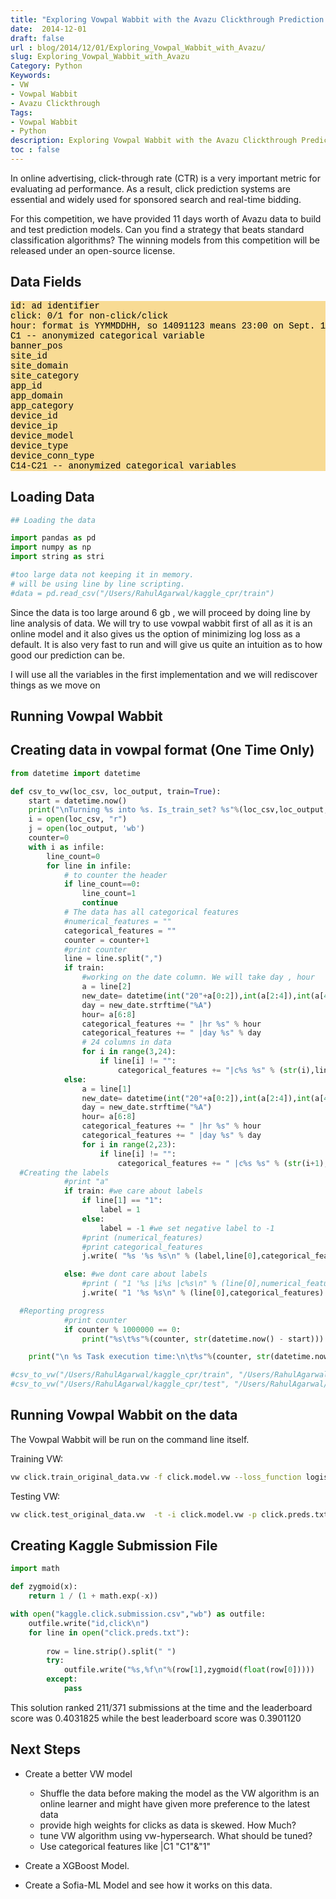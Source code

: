 ```yaml
---
title: "Exploring Vowpal Wabbit with the Avazu Clickthrough Prediction Challenge"
date:  2014-12-01
draft: false
url : blog/2014/12/01/Exploring_Vowpal_Wabbit_with_Avazu/
slug: Exploring_Vowpal_Wabbit_with_Avazu
Category: Python
Keywords: 
- VW 
- Vowpal Wabbit
- Avazu Clickthrough
Tags: 
- Vowpal Wabbit
- Python
description: Exploring Vowpal Wabbit with the Avazu Clickthrough Prediction Challenge
toc : false
---
```


In online advertising, click-through rate (CTR) is a very important metric for evaluating ad performance. As a result, click prediction systems are essential and widely used for sponsored search and real-time bidding.

For this competition, we have provided 11 days worth of Avazu data to build and test prediction models. Can you find a strategy that beats standard classification algorithms? The winning models from this competition will be released under an open-source 
license.

## Data Fields

<pre style="font-family:courier new,monospace; background-color:#f6c6529c; color:#000000">
id: ad identifier
click: 0/1 for non-click/click
hour: format is YYMMDDHH, so 14091123 means 23:00 on Sept. 11, 2014 UTC.
C1 -- anonymized categorical variable
banner_pos
site_id
site_domain
site_category
app_id
app_domain
app_category
device_id
device_ip
device_model
device_type
device_conn_type
C14-C21 -- anonymized categorical variables	
</pre>
    
## Loading Data

```py
## Loading the data 

import pandas as pd
import numpy as np
import string as stri

#too large data not keeping it in memory.
# will be using line by line scripting.
#data = pd.read_csv("/Users/RahulAgarwal/kaggle_cpr/train")
```

Since the data is too large around 6 gb , we will proceed by doing line by line analysis of data. We will try to use vowpal wabbit first of all as it is an online model and it also gives us the option of minimizing log loss as a default. It is also very fast to run and will give us quite an intuition as to how good our prediction can be.

I will use all the variables in the first implementation and we will rediscover things as we move on

## Running Vowpal Wabbit
## Creating data in vowpal format (One Time Only)

```py
from datetime import datetime

def csv_to_vw(loc_csv, loc_output, train=True):
    start = datetime.now()
    print("\nTurning %s into %s. Is_train_set? %s"%(loc_csv,loc_output,train))
    i = open(loc_csv, "r")
    j = open(loc_output, 'wb')
    counter=0
    with i as infile:
        line_count=0
        for line in infile:
            # to counter the header
            if line_count==0:
                line_count=1
                continue
            # The data has all categorical features
            #numerical_features = ""
            categorical_features = ""
            counter = counter+1
            #print counter
            line = line.split(",")
            if train:
                #working on the date column. We will take day , hour
                a = line[2]
                new_date= datetime(int("20"+a[0:2]),int(a[2:4]),int(a[4:6]))
                day = new_date.strftime("%A")
                hour= a[6:8]
                categorical_features += " |hr %s" % hour
                categorical_features += " |day %s" % day
                # 24 columns in data    
                for i in range(3,24):
                    if line[i] != "":
                        categorical_features += "|c%s %s" % (str(i),line[i])
            else:
                a = line[1]
                new_date= datetime(int("20"+a[0:2]),int(a[2:4]),int(a[4:6]))
                day = new_date.strftime("%A")
                hour= a[6:8]
                categorical_features += " |hr %s" % hour
                categorical_features += " |day %s" % day
                for i in range(2,23):
                    if line[i] != "":
                        categorical_features += " |c%s %s" % (str(i+1),line[i])
  #Creating the labels
            #print "a"
            if train: #we care about labels
                if line[1] == "1":
                    label = 1
                else:
                    label = -1 #we set negative label to -1
                #print (numerical_features)
                #print categorical_features
                j.write( "%s '%s %s\n" % (label,line[0],categorical_features))

            else: #we dont care about labels
                #print ( "1 '%s |i%s |c%s\n" % (line[0],numerical_features,categorical_features) )
                j.write( "1 '%s %s\n" % (line[0],categorical_features) )

  #Reporting progress
            #print counter
            if counter % 1000000 == 0:
                print("%s\t%s"%(counter, str(datetime.now() - start)))

    print("\n %s Task execution time:\n\t%s"%(counter, str(datetime.now() - start)))

#csv_to_vw("/Users/RahulAgarwal/kaggle_cpr/train", "/Users/RahulAgarwal/kaggle_cpr/click.train_original_data.vw",train=True)
#csv_to_vw("/Users/RahulAgarwal/kaggle_cpr/test", "/Users/RahulAgarwal/kaggle_cpr/click.test_original_data.vw",train=False)
```


## Running Vowpal Wabbit on the data

The Vowpal Wabbit will be run on the command line itself.

Training VW:
```bash
vw click.train_original_data.vw -f click.model.vw --loss_function logistic
```

Testing VW:

```bash
vw click.test_original_data.vw  -t -i click.model.vw -p click.preds.txt
```

## Creating Kaggle Submission File

```py
import math

def zygmoid(x):
    return 1 / (1 + math.exp(-x))

with open("kaggle.click.submission.csv","wb") as outfile:
    outfile.write("id,click\n")
    for line in open("click.preds.txt"):
        
        row = line.strip().split(" ")
        try:
            outfile.write("%s,%f\n"%(row[1],zygmoid(float(row[0]))))
        except:
            pass
```

This solution ranked 211/371 submissions at the time and the leaderboard score was 0.4031825 while the best leaderboard score was 0.3901120

## Next Steps

- Create a better VW model
    - Shuffle the data before making the model as the VW algorithm is an online learner and might have given more preference to the latest data 
    - provide high weights for clicks as data is skewed. How Much?
    - tune VW algorithm using vw-hypersearch. What should be tuned?
    - Use categorical features like |C1 "C1"&"1"

- Create a XGBoost Model.
- Create a Sofia-ML Model and see how it works on this data.


<script src="//z-na.amazon-adsystem.com/widgets/onejs?MarketPlace=US&adInstanceId=c4ca54df-6d53-4362-92c0-13cb9977639e"></script>